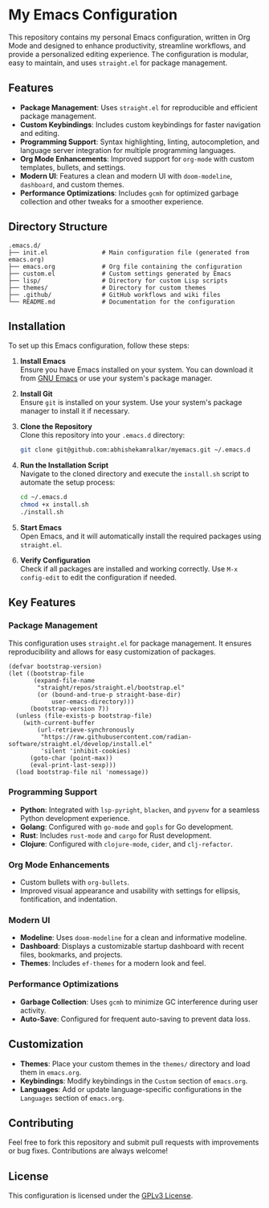 # My Emacs Configuration

This repository contains my personal Emacs configuration, written in Org Mode and designed to enhance productivity, streamline workflows, and provide a personalized editing experience. The configuration is modular, easy to maintain, and uses `straight.el` for package management.

## Features

- **Package Management**: Uses `straight.el` for reproducible and efficient package management.
- **Custom Keybindings**: Includes custom keybindings for faster navigation and editing.
- **Programming Support**: Syntax highlighting, linting, autocompletion, and language server integration for multiple programming languages.
- **Org Mode Enhancements**: Improved support for `org-mode` with custom templates, bullets, and settings.
- **Modern UI**: Features a clean and modern UI with `doom-modeline`, `dashboard`, and custom themes.
- **Performance Optimizations**: Includes `gcmh` for optimized garbage collection and other tweaks for a smoother experience.

## Directory Structure

```
.emacs.d/
├── init.el               # Main configuration file (generated from emacs.org)
├── emacs.org             # Org file containing the configuration
├── custom.el             # Custom settings generated by Emacs
├── lisp/                 # Directory for custom Lisp scripts
├── themes/               # Directory for custom themes
├── .github/              # GitHub workflows and wiki files
└── README.md             # Documentation for the configuration
```

## Installation

To set up this Emacs configuration, follow these steps:

1. **Install Emacs**  
   Ensure you have Emacs installed on your system. You can download it from [GNU Emacs](https://www.gnu.org/software/emacs/) or use your system's package manager.

2. **Install Git**  
   Ensure `git` is installed on your system. Use your system's package manager to install it if necessary.

3. **Clone the Repository**  
   Clone this repository into your `.emacs.d` directory:

   ```sh
   git clone git@github.com:abhishekamralkar/myemacs.git ~/.emacs.d
   ```

4. **Run the Installation Script**  
   Navigate to the cloned directory and execute the `install.sh` script to automate the setup process:

   ```sh
   cd ~/.emacs.d
   chmod +x install.sh
   ./install.sh
   ```

5. **Start Emacs**  
   Open Emacs, and it will automatically install the required packages using `straight.el`.

6. **Verify Configuration**  
   Check if all packages are installed and working correctly. Use `M-x config-edit` to edit the configuration if needed.

## Key Features

### Package Management

This configuration uses `straight.el` for package management. It ensures reproducibility and allows for easy customization of packages.

```emacs-lisp
(defvar bootstrap-version)
(let ((bootstrap-file
       (expand-file-name
        "straight/repos/straight.el/bootstrap.el"
        (or (bound-and-true-p straight-base-dir)
            user-emacs-directory)))
      (bootstrap-version 7))
  (unless (file-exists-p bootstrap-file)
    (with-current-buffer
        (url-retrieve-synchronously
         "https://raw.githubusercontent.com/radian-software/straight.el/develop/install.el"
         'silent 'inhibit-cookies)
      (goto-char (point-max))
      (eval-print-last-sexp)))
  (load bootstrap-file nil 'nomessage))
```

### Programming Support

- **Python**: Integrated with `lsp-pyright`, `blacken`, and `pyvenv` for a seamless Python development experience.
- **Golang**: Configured with `go-mode` and `gopls` for Go development.
- **Rust**: Includes `rust-mode` and `cargo` for Rust development.
- **Clojure**: Configured with `clojure-mode`, `cider`, and `clj-refactor`.

### Org Mode Enhancements

- Custom bullets with `org-bullets`.
- Improved visual appearance and usability with settings for ellipsis, fontification, and indentation.

### Modern UI

- **Modeline**: Uses `doom-modeline` for a clean and informative modeline.
- **Dashboard**: Displays a customizable startup dashboard with recent files, bookmarks, and projects.
- **Themes**: Includes `ef-themes` for a modern look and feel.

### Performance Optimizations

- **Garbage Collection**: Uses `gcmh` to minimize GC interference during user activity.
- **Auto-Save**: Configured for frequent auto-saving to prevent data loss.

## Customization

- **Themes**: Place your custom themes in the `themes/` directory and load them in `emacs.org`.
- **Keybindings**: Modify keybindings in the `Custom` section of `emacs.org`.
- **Languages**: Add or update language-specific configurations in the `Languages` section of `emacs.org`.

## Contributing

Feel free to fork this repository and submit pull requests with improvements or bug fixes. Contributions are always welcome!

## License

This configuration is licensed under the [GPLv3 License](https://www.gnu.org/licenses/gpl-3.0).